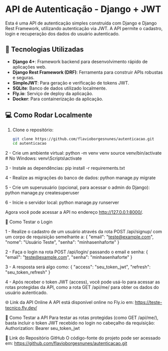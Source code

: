 # API de Autenticação - Django + JWT

Esta é uma API de autenticação simples construída com Django e Django Rest Framework, utilizando autenticação via JWT. A API permite o cadastro, login e recuperação dos dados do usuário autenticado.

## 🚀 Tecnologias Utilizadas

- **Django 4+**: Framework backend para desenvolvimento rápido de aplicações web.
- **Django Rest Framework (DRF)**: Ferramenta para construir APIs robustas e seguras.
- **SimpleJWT**: Para geração e verificação de tokens JWT.
- **SQLite**: Banco de dados utilizado localmente.
- **Fly.io**: Serviço de deploy da aplicação.
- **Docker**: Para containerização da aplicação.

## 💻 Como Rodar Localmente

1. Clone o repositório:
   ```bash
   git clone https://github.com/flavioborgesnunes/autenticacao.git
   cd autenticacao
   
2 - Crie um ambiente virtual:
    python -m venv venv
    source venv/bin/activate  # No Windows: venv\Scripts\activate
  
3 - Instale as dependências:
    pip install -r requirements.txt

4 - Realize as migrações do banco de dados:
    python manage.py migrate

5 - Crie um superusuário (opcional, para acessar o admin do Django):
    python manage.py createsuperuser

6 - Inicie o servidor local:
    python manage.py runserver

Agora você pode acessar a API no endereço http://127.0.0.1:8000/.

🔑 Como Testar o Login

1 - Realize o cadastro de um usuário através da rota POST /api/signup/ com um corpo de requisição semelhante a:
    {
      "email": "teste@example.com",
      "nome": "Usuário Teste",
      "senha": "minhasenhaforte"
    }

2 - Faça o login na rota POST /api/login/ passando o email e senha:
    {
      "email": "teste@example.com",
      "senha": "minhasenhaforte"
    }

3 - A resposta será algo como:
    {
      "access": "seu_token_jwt",
      "refresh": "seu_token_refresh"
    }

4 - Após receber o token JWT (access), você pode usá-lo para acessar as rotas protegidas da API, como a rota GET /api/me/ para obter os dados do usuário autenticado.

🌐 Link da API Online
A API está disponível online no Fly.io em:
https://teste-tecnico.fly.dev/

🔧 Como Testar a API
    Para testar as rotas protegidas (como GET /api/me/), basta incluir o token JWT recebido no login no cabeçalho da requisição:
    Authorization: Bearer seu_token_jwt

📂 Link do Repositório GitHub
    O código-fonte do projeto pode ser acessado em:
    https://github.com/flavioborgesnunes/autenticacao.git






